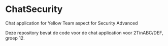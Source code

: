 # ChatSecurity
Chat application for Yellow Team aspect for Security Advanced

Deze repository bevat de code voor de chat application voor 2TinABC/DEF, groep 12.

